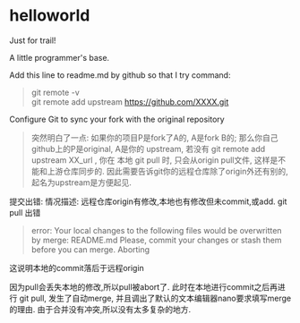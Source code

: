 helloworld
==========

Just for trail!

A little programmer's base.

Add this line to readme.md by github so that I try command:
>    git remote -v    
>    git remote add upstream https://github.com/XXXX.git

Configure Git to sync your fork with the original repository
> 突然明白了一点:
如果你的项目P是fork了A的, A是fork B的;
那么你自己github上的P是original, A是你的 upstream,
若没有 git remote add upstream XX_url ,
你在 本地 git pull 时, 只会从origin pull文件,
这样是不能和上游仓库同步的.
因此需要告诉git你的远程仓库除了origin外还有别的,
起名为upstream是方便起见.

提交出错:
情况描述: 远程仓库origin有修改,本地也有修改但未commit,或add.
git pull 出错
> error: Your local changes to the following files would be overwritten by merge:
>	README.md
> Please, commit your changes or stash them before you can merge.
> Aborting

这说明本地的commit落后于远程origin

因为pull会丢失本地的修改,所以pull被abort了.
此时在本地进行commit之后再进行 git pull,
发生了自动merge, 并且调出了默认的文本编辑器nano要求填写merge的理由.
由于合并没有冲突,所以没有太多复杂的地方.
